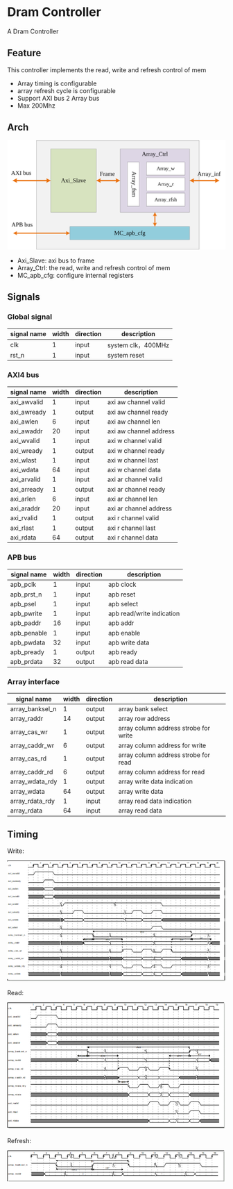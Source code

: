 # Dram Controller

A Dram Controller

## Feature

This controller implements the read, write and refresh control of mem

- Array timing is configurable
- array refresh cycle is configurable
- Support AXI bus 2 Array bus
- Max 200Mhz

## Arch

![arch](./doc/img/arch.svg)

- Axi_Slave: axi bus to frame
- Array_Ctrl: the read, write and refresh control of mem
- MC_apb_cfg: configure internal registers

## Signals

### Global signal

|signal name | width | direction | description |
| -- | -- | -- | -- | 
|clk | 	1 |input | system clk，400MHz |
|rst_n	|1	|input	|system reset|


### AXI4 bus

|signal name | width | direction | description |
| -- | -- | -- | -- | 
|axi_awvalid	|1	|input 	|axi aw channel valid|
|axi_awready	|1	|output	|axi aw channel ready|
|axi_awlen	|6	|input	|axi aw channel len|
|axi_awaddr	|20	|input	|axi aw channel address|
|axi_wvalid	|1 	|input 	|axi w channel valid|
|axi_wready	|1	|output	|axi w channel ready|
|axi_wlast	|1	|input	|axi w channel last|
|axi_wdata	|64	|input	|axi w channel data|
|axi_arvalid	|1	|input	|axi ar channel valid|
|axi_arready	|1	|output	|axi ar channel ready|
|axi_arlen	|6	|input	|axi ar channel len|
|axi_araddr	|20	|input	|axi ar channel address|
|axi_rvalid	|1	|output	|axi r channel valid|
|axi_rlast	|1	|output	|axi r channel last|
|axi_rdata	|64	|output	|axi r channel data|

### APB bus

|signal name | width | direction | description |
| -- | -- | -- | -- | 
|apb_pclk	|1	|input	|apb clock|
|apb_prst_n	|1	|input	|apb reset|
|apb_psel	|1	|input	|apb select|
|apb_pwrite	|1	|input	|apb read/write indication|
|apb_paddr	|16	|input	|apb addr|
|apb_penable	|1	|input	|apb enable|
|apb_pwdata 	|32	|input	|apb write data|
|apb_pready	|1	|output	|apb ready|
|apb_prdata	|32	|output	|apb read data|

### Array interface

|signal name | width | direction | description |
| -- | -- | -- | -- | 
|array_banksel_n	|1	|output	|array bank select|
|array_raddr	|14	|output	|array row address|
|array_cas_wr	|1	|output	|array column address strobe for write|
|array_caddr_wr	|6	|output	|array column address for write|
|array_cas_rd	|1	|output	|array column address strobe for read|
|array_caddr_rd	|6	|output	|array column address for read|
|array_wdata_rdy	|1	|output	|array write data indication|
|array_wdata	|64	|output	|array write data|
|array_rdata_rdy	|1	|input	|array read data indication|
|array_rdata	|64	|input	|array read data|

## Timing

Write:

![](./doc/img/mc%20top%20write%20timing.png)

Read:

![](./doc/img/mc%20top%20read%20timing.png)

Refresh:

![](./doc/img/mc%20top%20refresh%20timing.png)